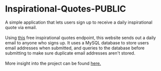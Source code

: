 # Inspirational-Quotes-PUBLIC

A simple application that lets users sign up to receive a daily inspirational quote via email. <br>
<br>
Using <a href="https://type.fit/api/quotes">this</a> free inspirational quotes endpoint, this website sends out a daily email to anyone who signs up. It uses a MySQL database to store users email addresses when submitted, and queries to the database before submitting to make sure duplicate email addresses aren't stored. <br>
<br>
More insight into the project can be found <a href="http://www.bryanmcknight.co/projects">here.</a>
